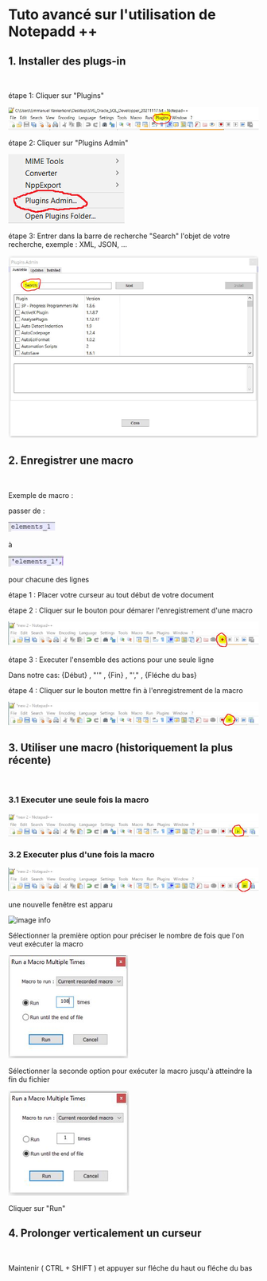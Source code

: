 # Tuto avancé sur l'utilisation de Notepadd ++

## 1. Installer des plugs-in
<br>

étape 1: Cliquer sur "Plugins"

![image info](./SourcesImages/AjouterPlugsIn.JPG)

étape 2: Cliquer sur "Plugins Admin"

![image info](./SourcesImages/Plugins_Admin.png)

étape 3: Entrer dans la barre de recherche "Search" l'objet de votre recherche, exemple : XML, JSON, ...

![image info](./SourcesImages/PluginsSearch.JPG)

## 2. Enregistrer une macro
<br>

Exemple de macro :

passer de  :

![image info](./SourcesImages/EnregistreMacroExemple1.JPG)

à 

![image info](./SourcesImages/EnregistreMacroExemple2.JPG)

pour chacune des lignes

étape 1 : Placer votre curseur au tout début de votre document

étape 2 : Cliquer sur le bouton pour démarer l'enregistrement d'une macro

![image info](./SourcesImages/EnregistrerMacroBouton.JPG)

étape 3 : Executer l'ensemble des actions pour une seule ligne

Dans notre cas: {Début} , "'" , {Fin} , "'," , {Fléche du bas}

étape 4 : Cliquer sur le bouton mettre fin à l'enregistrement de la macro

![image info](./SourcesImages/StopEnregistrementMacro.JPG)

## 3. Utiliser une macro (historiquement la plus récente)
<br>

### 3.1 Executer une seule fois la macro

![image info](./SourcesImages/ExecuterUneFoisLaMacro.JPG)

### 3.2 Executer plus d'une fois la macro

![image info](./SourcesImages/ExecutionMultipleDeLaMacro.JPG)

une nouvelle fenêtre est apparu

![image info](./SourcesImages/FenêtreExecutionMultiple.JPG)

Sélectionner la première option pour préciser le nombre de fois que l'on veut exécuter la macro

![image info](./SourcesImages/108ExecutionMacro.JPG)

Sélectionner la seconde option pour exécuter la macro jusqu'à atteindre la fin du fichier

![image info](./SourcesImages/ExecutionEndOfThisFile.JPG)

Cliquer sur "Run"

## 4. Prolonger verticalement un curseur
<br>

Maintenir ( CTRL + SHIFT ) et appuyer sur fléche du haut ou fléche du bas  
